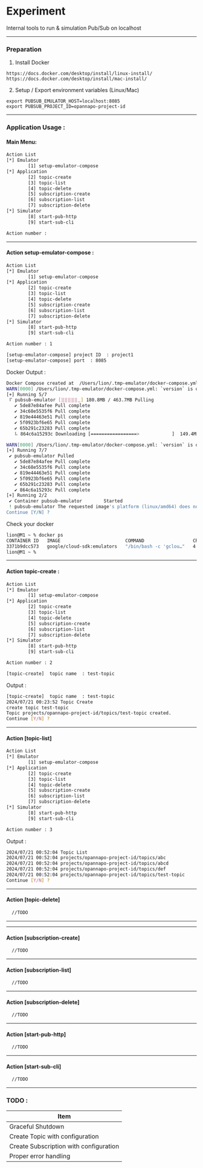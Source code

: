# Experiment
Internal tools to run & simulation Pub/Sub on localhost
___

### Preparation

1. Install Docker

```
https://docs.docker.com/desktop/install/linux-install/
https://docs.docker.com/desktop/install/mac-install/
```

2. Setup / Export environment variables (Linux/Mac)

```
export PUBSUB_EMULATOR_HOST=localhost:8085
export PUBSUB_PROJECT_ID=opannapo-project-id
```

___

### Application Usage :
#### Main Menu:
```bash
Action List
[*] Emulator
        [1] setup-emulator-compose
[*] Application
        [2] topic-create
        [3] topic-list
        [4] topic-delete
        [5] subscription-create
        [6] subscription-list
        [7] subscription-delete
[*] Simulator
        [8] start-pub-http
        [9] start-sub-cli

Action number : 
```
--- 

#### Action setup-emulator-compose :
```bash
Action List
[*] Emulator
        [1] setup-emulator-compose
[*] Application
        [2] topic-create
        [3] topic-list
        [4] topic-delete
        [5] subscription-create
        [6] subscription-list
        [7] subscription-delete
[*] Simulator
        [8] start-pub-http
        [9] start-sub-cli

Action number : 1
```
```bash
[setup-emulator-compose] project ID  : project1
[setup-emulator-compose] port  : 8085  
```
Docker Output :
```bash
Docker Compose created at  /Users/lion/.tmp-emulator/docker-compose.yml
WARN[0000] /Users/lion/.tmp-emulator/docker-compose.yml: `version` is obsolete 
[+] Running 5/7
 ⠏ pubsub-emulator [⣿⣿⣿⣿⣿⣀] 180.8MB / 463.7MB Pulling                            38.0s 
   ✔ 5de87e84afee Pull complete                                                   10.0s 
   ✔ 34c68e5535f6 Pull complete                                                   10.0s 
   ✔ 819e44463e51 Pull complete                                                   10.0s 
   ✔ 5f0923bf6e65 Pull complete                                                   10.0s 
   ✔ 65b291c23283 Pull complete                                                   10.0s 
   ⠧ 864c6a15293c Downloading [=================>            ]  149.4MB/432.3MB   25.8s
```
```bash
WARN[0000] /Users/lion/.tmp-emulator/docker-compose.yml: `version` is obsolete 
[+] Running 7/7
 ✔ pubsub-emulator Pulled                                                                                                                                                          87.8s 
   ✔ 5de87e84afee Pull complete                                                                                                                                                    10.0s 
   ✔ 34c68e5535f6 Pull complete                                                                                                                                                    10.0s 
   ✔ 819e44463e51 Pull complete                                                                                                                                                    10.0s 
   ✔ 5f0923bf6e65 Pull complete                                                                                                                                                    10.0s 
   ✔ 65b291c23283 Pull complete                                                                                                                                                    10.0s 
   ✔ 864c6a15293c Pull complete                                                                                                                                                    75.1s 
[+] Running 2/2
 ✔ Container pubsub-emulator        Started                                                                                                                                         1.2s 
 ! pubsub-emulator The requested image's platform (linux/amd64) does not match the detected host platform (linux/arm64/v8) and no specific platform was requested                   0.0s 
Continue [Y/N] ? 

```
Check your docker
```bash
lion@M1 ~ % docker ps
CONTAINER ID   IMAGE                        COMMAND                  CREATED         STATUS         PORTS                    NAMES
3371b9dcc573   google/cloud-sdk:emulators   "/bin/bash -c 'gclou…"   4 minutes ago   Up 4 minutes   0.0.0.0:8085->8085/tcp   pubsub-emulator
lion@M1 ~ % 
```

---

#### Action topic-create :
```bash
Action List
[*] Emulator
        [1] setup-emulator-compose
[*] Application
        [2] topic-create
        [3] topic-list
        [4] topic-delete
        [5] subscription-create
        [6] subscription-list
        [7] subscription-delete
[*] Simulator
        [8] start-pub-http
        [9] start-sub-cli

Action number : 2
```
```bash
[topic-create]  topic name  : test-topic
```

Output :

```bash
[topic-create]  topic name  : test-topic
2024/07/21 00:23:52 Topic Create
create topic test-topic
Topic projects/opannapo-project-id/topics/test-topic created.
Continue [Y/N] ?
```
---

#### Action [topic-list]

```bash
Action List
[*] Emulator
        [1] setup-emulator-compose
[*] Application
        [2] topic-create
        [3] topic-list
        [4] topic-delete
        [5] subscription-create
        [6] subscription-list
        [7] subscription-delete
[*] Simulator
        [8] start-pub-http
        [9] start-sub-cli

Action number : 3
```
Output :

```bash
2024/07/21 00:52:04 Topic List
2024/07/21 00:52:04 projects/opannapo-project-id/topics/abc
2024/07/21 00:52:04 projects/opannapo-project-id/topics/abcd
2024/07/21 00:52:04 projects/opannapo-project-id/topics/def
2024/07/21 00:52:04 projects/opannapo-project-id/topics/test-topic
Continue [Y/N] ?
```

---
#### Action [topic-delete]
```bash
  //TODO
```
---

---
#### Action [subscription-create]
```bash
  //TODO
```
---

#### Action [subscription-list]
```bash
  //TODO
```

---
#### Action [subscription-delete]
```bash
  //TODO
```
---

#### Action [start-pub-http]
```bash
  //TODO
```
---

#### Action [start-sub-cli]
```bash
  //TODO
```
---


### TODO :
| Item                                   |
|----------------------------------------|  
| Graceful Shutdown                      |
| Create Topic with configuration        |
| Create Subscription with configuration |
| Proper error handling                  |

